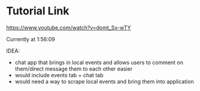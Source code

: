 # Tutorial Link

https://www.youtube.com/watch?v=domt_Sx-wTY

Currently at 1:56:09


IDEA:
- chat app that brings in local events and allows users to comment on them/direct message them to each other easier
- would include events tab + chat tab
- would need a way to scrape local events and bring them into application
